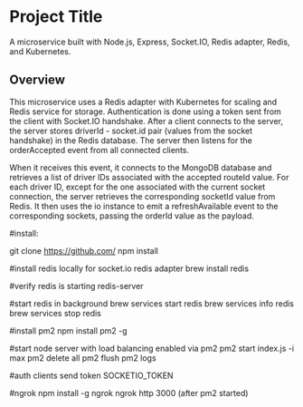 # Project Title

A microservice built with Node.js, Express, Socket.IO, Redis adapter, Redis, and Kubernetes.

## Overview

This microservice uses a Redis adapter with Kubernetes for scaling and Redis service for storage. Authentication is done using a token sent from the client with Socket.IO handshake. After a client connects to the server, the server stores driverId - socket.id pair (values from the socket handshake) in the Redis database. The server then listens for the orderAccepted event from all connected clients.

When it receives this event, it connects to the MongoDB database and retrieves a list of driver IDs associated with the accepted routeId value. For each driver ID, except for the one associated with the current socket connection, the server retrieves the corresponding socketId value from Redis. It then uses the io instance to emit a refreshAvailable event to the corresponding sockets, passing the orderId value as the payload.


#install:

git clone https://github.com/ npm install

#install redis locally for socket.io redis adapter brew install redis

#verify redis is starting redis-server

#start redis in background brew services start redis brew services info redis brew services stop redis

#install pm2 npm install pm2 -g

#start node server with load balancing enabled via pm2 pm2 start index.js -i max pm2 delete all pm2 flush pm2 logs

#auth clients send token SOCKETIO_TOKEN

#ngrok npm install -g ngrok ngrok http 3000 (after pm2 started)
